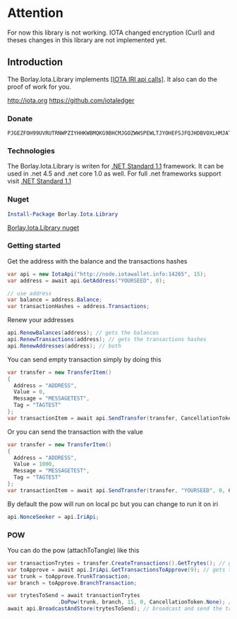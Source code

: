 
# Attention

For now this library is not working. IOTA changed encryption (Curl) and theses changes in this library are not implemented yet.


## Introduction

The Borlay.Iota.Library implements [[IOTA IRI api calls]](https://github.com/iotaledger/wiki/blob/master/api-proposal.md).
It also can do the proof of work for you.

http://iota.org
https://github.com/iotaledger

### Donate

```iota
PJGEZFOH99UVRUTRNWPZIYHHKWBMQKG9BHCMJGOZWWSPEWLTJYOHEFSJFQJHDBVOXLHMJATJIALSXELYXRBGAMWZHW
```

### Technologies

The Borlay.Iota.Library is writen for [.NET Standard 1.1](https://docs.microsoft.com/en-us/dotnet/standard/net-standard) framework. It can be used in .net 4.5 and .net core 1.0 as well. For full .net frameworks support visit [.NET Standard 1.1](https://docs.microsoft.com/en-us/dotnet/standard/net-standard)


### Nuget

```PowerShell
Install-Package Borlay.Iota.Library
```
[Borlay.Iota.Library nuget](https://www.nuget.org/packages/Borlay.Iota.Library/)

### Getting started

Get the address with the balance and the transactions hashes
```cs
var api = new IotaApi("http://node.iotawallet.info:14265", 15);
var address = await api.GetAddress("YOURSEED", 0);

// use address
var balance = address.Balance;
var transactionHashes = address.Transactions;
```

 Renew your addresses
 ```cs
api.RenewBalances(address); // gets the balances
api.RenewTransactions(address); // gets the transactions hashes
api.RenewAddresses(address); // both
```

You can send empty transaction simply by doing this
```cs
var transfer = new TransferItem()
{
  Address = "ADDRESS",
  Value = 0,
  Message = "MESSAGETEST",
  Tag = "TAGTEST"
};
var transactionItem = await api.SendTransfer(transfer, CancellationToken.None);
```

Or you can send the transaction with the value
```cs
var transfer = new TransferItem()
{
  Address = "ADDRESS",
  Value = 1000,
  Message = "MESSAGETEST",
  Tag = "TAGTEST"
};
var transactionItem = await api.SendTransfer(transfer, "YOURSEED", 0, CancellationToken.None);
```
By default the pow will run on local pc but you can change to run it on iri
```cs
api.NonceSeeker = api.IriApi;
```

### POW

You can do the pow (attachToTangle) like this
```cs
var transactionTrytes = transfer.CreateTransactions().GetTrytes(); // gets transactions from transfer and then trytes
var toApprove = await api.IriApi.GetTransactionsToApprove(9); // gets transactions to approve
var trunk = toApprove.TrunkTransaction;
var branch = toApprove.BranchTransaction;

var trytesToSend = await transactionTrytes
                .DoPow(trunk, branch, 15, 0, CancellationToken.None); // do the pow
await api.BroadcastAndStore(trytesToSend); // broadcast and send the trytes
```
